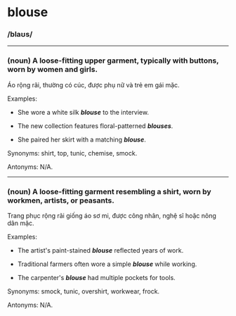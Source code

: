 # blouse

### /blaʊs/

---

### (noun) A loose-fitting upper garment, typically with buttons, worn by women and girls.

Áo rộng rãi, thường có cúc, được phụ nữ và trẻ em gái mặc.

Examples:

- She wore a white silk **_blouse_** to the interview.

- The new collection features floral-patterned **_blouses_**.

- She paired her skirt with a matching **_blouse_**.

Synonyms: shirt, top, tunic, chemise, smock.

Antonyms: N/A.

---

### (noun) A loose-fitting garment resembling a shirt, worn by workmen, artists, or peasants.

Trang phục rộng rãi giống áo sơ mi, được công nhân, nghệ sĩ hoặc nông dân mặc.

Examples:

- The artist's paint-stained **_blouse_** reflected years of work.

- Traditional farmers often wore a simple **_blouse_** while working.

- The carpenter's **_blouse_** had multiple pockets for tools.

Synonyms: smock, tunic, overshirt, workwear, frock.

Antonyms: N/A.